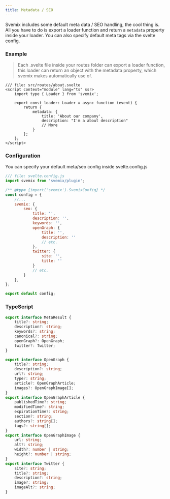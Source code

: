 ```yaml
---
title: Metadata / SEO
---
```


Svemix includes some default meta data / SEO handling, the cool thing is. All you have to do is export a loader function and return a `metadata` property inside your loader. You can also specify default meta tags via the svelte config.

### Example

> Each .svelte file inside your routes folder can export a loader function, this loader can return an object with the metadata property, which svemix makes automatically use of.

```svelte
/// file: src/routes/about.svelte 
<script context="module" lang="ts" ssr>
	import type { Loader } from 'svemix';

	export const loader: Loader = async function (event) {
		return {
			metadata: {
				title: 'About our company',
				description: "I'm a about description"
				// More
			}
		};
	};
</script>
```

### Configuration

You can specify your default meta/seo config inside svelte.config.js

```js
/// file: svelte.config.js
import svemix from 'svemix/plugin';

/** @type {import('svemix').SvemixConfig} */
const config = {
	//...
	svemix: {
		seo: {
			title: '',
			description: '',
			keywords: '',
			openGraph: {
				title: '',
				description: ''
				// etc.
			},
			twitter: {
				site: '',
				title: ''
			}
			// etc.
		}
	},
};

export default config;
```

### TypeScript

```ts
export interface MetaResult {
	title?: string;
	description?: string;
	keywords?: string;
	canonical?: string;
	openGraph?: OpenGraph;
	twitter?: Twitter;
}

export interface OpenGraph {
	title?: string;
	description?: string;
	url?: string;
	type?: string;
	article?: OpenGraphArticle;
	images?: OpenGraphImage[];
}
export interface OpenGraphArticle {
	publishedTime?: string;
	modifiedTime?: string;
	expirationTime?: string;
	section?: string;
	authors?: string[];
	tags?: string[];
}
export interface OpenGraphImage {
	url: string;
	alt?: string;
	width?: number | string;
	height?: number | string;
}
export interface Twitter {
	site?: string;
	title?: string;
	description?: string;
	image?: string;
	imageAlt?: string;
}
```
